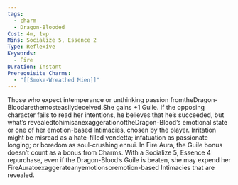 ```yaml
---
tags:
  - charm
  - Dragon-Blooded
Cost: 4m, 1wp
Mins: Socialize 5, Essence 2
Type: Reflexive
Keywords:
  - Fire
Duration: Instant
Prerequisite Charms:
  - "[[Smoke-Wreathed Mien]]"
---
```

Those who expect intemperance or unthinking passion fromtheDragon-Bloodarethemosteasilydeceived.She gains +1 Guile. If the opposing character fails to read her intentions, he believes that he’s succeeded, but what’s revealedtohimisanexaggerationoftheDragon-Blood’s emotional state or one of her emotion-based Intimacies, chosen by the player. Irritation might be misread as a hate-filled vendetta; infatuation as passionate longing; or boredom as soul-crushing ennui. In Fire Aura, the Guile bonus doesn’t count as a bonus from Charms. With a Socialize 5, Essence 4 repurchase, even if the Dragon-Blood’s Guile is beaten, she may expend her FireAuratoexaggerateanyemotionsoremotion-based Intimacies that are revealed.